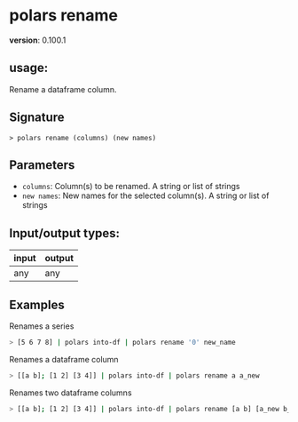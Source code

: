 # polars rename

**version**: 0.100.1

## **usage**:

Rename a dataframe column.

## Signature

`> polars rename (columns) (new names)`

## Parameters

- `columns`: Column(s) to be renamed. A string or list of strings
- `new names`: New names for the selected column(s). A string or list of strings

## Input/output types:

| input | output |
| ----- | ------ |
| any   | any    |

## Examples

Renames a series

```bash
> [5 6 7 8] | polars into-df | polars rename '0' new_name
```

Renames a dataframe column

```bash
> [[a b]; [1 2] [3 4]] | polars into-df | polars rename a a_new
```

Renames two dataframe columns

```bash
> [[a b]; [1 2] [3 4]] | polars into-df | polars rename [a b] [a_new b_new]
```

